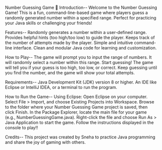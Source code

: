 Number Guessing Game 🎲
Introduction--
Welcome to the Number Guessing Game! This is a fun, command-line-based game where players guess a randomly generated number within a specified range. Perfect for practicing your Java skills or challenging your friends!

Features--
Randomly generates a number within a user-defined range.
Provides helpful hints (too high/too low) to guide the player.
Keeps track of the number of attempts made by the player.
Simple and intuitive command-line interface.
Clean and modular Java code for learning and customization.

How to Play--
The game will prompt you to input the range of numbers.
It will randomly select a number within this range.
Start guessing! The game will tell you if your guess is too high, too low, or correct.
Keep guessing until you find the number, and the game will show your total attempts.

Requirements--
Java Development Kit (JDK) version 8 or higher.
An IDE like Eclipse or IntelliJ IDEA, or a terminal to run the program.

How to Run the Game--
Using Eclipse:
Open Eclipse on your computer.
Select File > Import, and choose Existing Projects into Workspace.
Browse to the folder where your Number Guessing Game project is saved, then click Finish.
In the Package Explorer, locate the main file for your game (e.g., NumberGuessingGame.java).
Right-click the file and choose Run As > Java Application to start the game.
Follow the instructions displayed in the console to play!!

Credits--
This project was created by Sneha to practice Java programming and share the joy of gaming with others.

